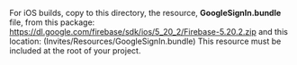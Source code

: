 For iOS builds, copy to this directory, the resource, **GoogleSignIn.bundle** file, from 
this package: https://dl.google.com/firebase/sdk/ios/5_20_2/Firebase-5.20.2.zip
and this location: (Invites/Resources/GoogleSignIn.bundle)
This resource must be included at the root of your project.